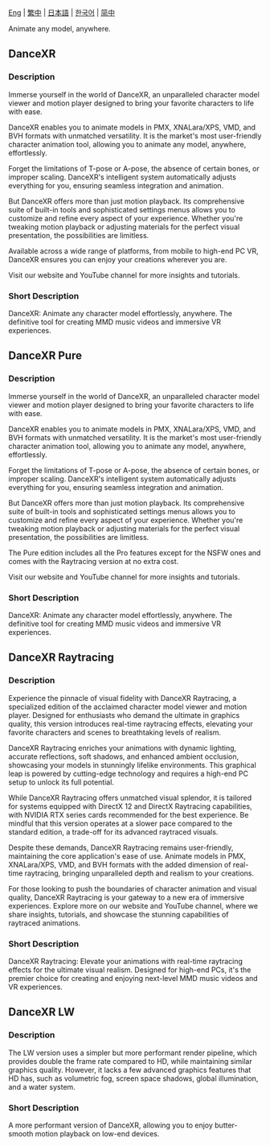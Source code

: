 [Eng](/dancexr/listing/steam) | [繁中](/tw/dancexr/listing/steam) | [日本語](/jp/dancexr/listing/steam) | [한국어](/kr/dancexr/listing/steam) | [简中](/zh/dancexr/listing/steam)

Animate any model, anywhere.

## DanceXR

### Description
Immerse yourself in the world of DanceXR, an unparalleled character model viewer and motion player designed to bring your favorite characters to life with ease.

DanceXR enables you to animate models in PMX, XNALara/XPS, VMD, and BVH formats with unmatched versatility. It is the market's most user-friendly character animation tool, allowing you to animate any model, anywhere, effortlessly.

Forget the limitations of T-pose or A-pose, the absence of certain bones, or improper scaling. DanceXR's intelligent system automatically adjusts everything for you, ensuring seamless integration and animation.

But DanceXR offers more than just motion playback. Its comprehensive suite of built-in tools and sophisticated settings menus allows you to customize and refine every aspect of your experience. Whether you're tweaking motion playback or adjusting materials for the perfect visual presentation, the possibilities are limitless.

Available across a wide range of platforms, from mobile to high-end PC VR, DanceXR ensures you can enjoy your creations wherever you are.

Visit our website and YouTube channel for more insights and tutorials.

### Short Description
DanceXR: Animate any character model effortlessly, anywhere. The definitive tool for creating MMD music videos and immersive VR experiences.

## DanceXR Pure

### Description
Immerse yourself in the world of DanceXR, an unparalleled character model viewer and motion player designed to bring your favorite characters to life with ease.

DanceXR enables you to animate models in PMX, XNALara/XPS, VMD, and BVH formats with unmatched versatility. It is the market's most user-friendly character animation tool, allowing you to animate any model, anywhere, effortlessly.

Forget the limitations of T-pose or A-pose, the absence of certain bones, or improper scaling. DanceXR's intelligent system automatically adjusts everything for you, ensuring seamless integration and animation.

But DanceXR offers more than just motion playback. Its comprehensive suite of built-in tools and sophisticated settings menus allows you to customize and refine every aspect of your experience. Whether you're tweaking motion playback or adjusting materials for the perfect visual presentation, the possibilities are limitless.

The Pure edition includes all the Pro features except for the NSFW ones and comes with the Raytracing version at no extra cost.

Visit our website and YouTube channel for more insights and tutorials.

### Short Description
DanceXR: Animate any character model effortlessly, anywhere. The definitive tool for creating MMD music videos and immersive VR experiences.

## DanceXR Raytracing

### Description
Experience the pinnacle of visual fidelity with DanceXR Raytracing, a specialized edition of the acclaimed character model viewer and motion player. Designed for enthusiasts who demand the ultimate in graphics quality, this version introduces real-time raytracing effects, elevating your favorite characters and scenes to breathtaking levels of realism.

DanceXR Raytracing enriches your animations with dynamic lighting, accurate reflections, soft shadows, and enhanced ambient occlusion, showcasing your models in stunningly lifelike environments. This graphical leap is powered by cutting-edge technology and requires a high-end PC setup to unlock its full potential.

While DanceXR Raytracing offers unmatched visual splendor, it is tailored for systems equipped with DirectX 12 and DirectX Raytracing capabilities, with NVIDIA RTX series cards recommended for the best experience. Be mindful that this version operates at a slower pace compared to the standard edition, a trade-off for its advanced raytraced visuals.

Despite these demands, DanceXR Raytracing remains user-friendly, maintaining the core application's ease of use. Animate models in PMX, XNALara/XPS, VMD, and BVH formats with the added dimension of real-time raytracing, bringing unparalleled depth and realism to your creations.

For those looking to push the boundaries of character animation and visual quality, DanceXR Raytracing is your gateway to a new era of immersive experiences. Explore more on our website and YouTube channel, where we share insights, tutorials, and showcase the stunning capabilities of raytraced animations.

### Short Description
DanceXR Raytracing: Elevate your animations with real-time raytracing effects for the ultimate visual realism. Designed for high-end PCs, it's the premier choice for creating and enjoying next-level MMD music videos and VR experiences.

## DanceXR LW

### Description
The LW version uses a simpler but more performant render pipeline, which provides double the frame rate compared to HD, while maintaining similar graphics quality. However, it lacks a few advanced graphics features that HD has, such as volumetric fog, screen space shadows, global illumination, and a water system.

### Short Description
A more performant version of DanceXR, allowing you to enjoy butter-smooth motion playback on low-end devices.